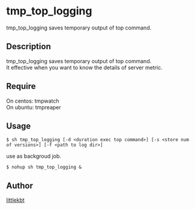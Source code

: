 # tmp_top_logging

tmp_top_logging saves temporary output of top command.

## Description
tmp_top_logging saves temporary output of top command.  
It effective when you want to know the details of server metric.

## Require
On centos: tmpwatch  
On ubuntu: tmpreaper 

## Usage

```
$ sh tmp_top_logging [-d <duration exec top command>] [-s <store num of versions>] [-f <path to log dir>]
```

use as backgroud job.
```
$ nohup sh tmp_top_logging &
```

## Author

[littlekbt](https://github.com/littlekbt)
